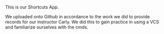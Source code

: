 This is our Shortcuts App.

We uploaded onto Github in accordance to the work we did to provide records for our instructor Carly. We
did this to gain practice in using a VCS and familiarize ourselves with the cmds.
